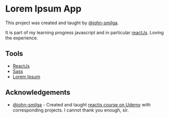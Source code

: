 # Lorem Ipsum App

This project was created and taught by [@john-smilga](https://github.com/john-smilga).

It is  part of my learning progress javascript and in particular [reactJs](https://reactjs.org/). Loving the experience.


## Tools
- [ReactJs](https://reactjs.org/)
- [Sass](https://sass-lang.com/)
- [Lorem Ipsum](https://loremipsum.io/)
## Acknowledgements

- [@john-smilga](https://github.com/john-smilga) - Created and taught [reactjs course on Udemy](https://www.udemy.com/course/react-tutorial-and-projects-course) with corresponding projects. I cannot thank you enough, sir.
